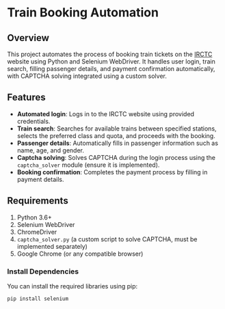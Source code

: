 # Train Booking Automation

## Overview
This project automates the process of booking train tickets on the [IRCTC](https://www.irctc.co.in/nget/train-search) website using Python and Selenium WebDriver. It handles user login, train search, filling passenger details, and payment confirmation automatically, with CAPTCHA solving integrated using a custom solver.

## Features
- **Automated login**: Logs in to the IRCTC website using provided credentials.
- **Train search**: Searches for available trains between specified stations, selects the preferred class and quota, and proceeds with the booking.
- **Passenger details**: Automatically fills in passenger information such as name, age, and gender.
- **Captcha solving**: Solves CAPTCHA during the login process using the `captcha_solver` module (ensure it is implemented).
- **Booking confirmation**: Completes the payment process by filling in payment details.

## Requirements
1. Python 3.6+
2. Selenium WebDriver
3. ChromeDriver
4. `captcha_solver.py` (a custom script to solve CAPTCHA, must be implemented separately)
5. Google Chrome (or any compatible browser)

### Install Dependencies
You can install the required libraries using pip:

```bash
pip install selenium
